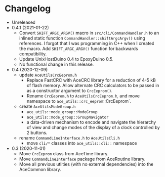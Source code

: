 # Changelog

* Unreleased
* 0.4.1 (2021-01-22)
    * Convert `SHIFT_ARGC_ARGV()` macro in `src/cli/CommandHandler.h` to
      an inlined static function `CommandHandler::shiftArgcArgv()` using
      references. I forgot that I was programming in C++ when I created the
      macro. Add `SHIFT_ARGC_ARGV()` function for backwards compatibility.
    * Update UnixHostDuino 0.4 to EpoxyDuino 0.5.
    * No functional change in this release.
* 0.4 (2020-12-09)
    * update `AceUtilsCrcEeprom.h`
        * Replace FastCRC with AceCRC library for a reduction of 4-5 kB of flash
          memory. Allow alternate CRC calculators to be passed in as a
          constructor argument to `CrcEeprom()`.
        * Rename `CrcEeprom.h` to `AceUtilsCrcEeprom.h`, and move namespace to
          `ace_utils::crc_eeprom`::CrcEeprom`.
    * create `AceUtilsModeGroup.h`
        * `ace_utils::mode_group::ModeGroup`
        * `ace_utils::mode_group::GroupNavigator`
        * a data-driven mechanism to encode and navigate the hierarchy of view
          and change modes of the display of a clock controlled by 2 buttons.
    * rename `CommandLineInterface.h` to `AceUtilsCli.h`
        * move `cli/*` classes into `ace_utils::cli::` namespace
* 0.3 (2020-11-01)
    * Move `CrcEeprom` class from AceTime library.
    * Move `CommandLineInterface` package from AceRoutine library.
    * Move all previous utlities (with no external dependencies) into the
      AceCommon library.
